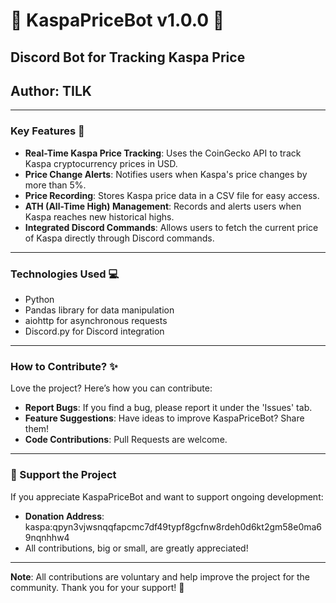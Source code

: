 # 🚀 KaspaPriceBot v1.0.0 🚀

## Discord Bot for Tracking Kaspa Price
## Author: TILK

---

### Key Features 🌟

- **Real-Time Kaspa Price Tracking**: Uses the CoinGecko API to track Kaspa cryptocurrency prices in USD.
- **Price Change Alerts**: Notifies users when Kaspa's price changes by more than 5%.
- **Price Recording**: Stores Kaspa price data in a CSV file for easy access.
- **ATH (All-Time High) Management**: Records and alerts users when Kaspa reaches new historical highs.
- **Integrated Discord Commands**: Allows users to fetch the current price of Kaspa directly through Discord commands.

---

### Technologies Used 💻

- Python
- Pandas library for data manipulation
- aiohttp for asynchronous requests
- Discord.py for Discord integration

---

### How to Contribute? ✨

Love the project? Here’s how you can contribute:
- **Report Bugs**: If you find a bug, please report it under the 'Issues' tab.
- **Feature Suggestions**: Have ideas to improve KaspaPriceBot? Share them!
- **Code Contributions**: Pull Requests are welcome.

---

### 💖 Support the Project

If you appreciate KaspaPriceBot and want to support ongoing development:
- **Donation Address**: kaspa:qpyn3vjwsnqqfapcmc7df49typf8gcfnw8rdeh0d6kt2gm58e0ma69nqnhhw4
- All contributions, big or small, are greatly appreciated!

---

**Note**: All contributions are voluntary and help improve the project for the community. Thank you for your support! 🌟

